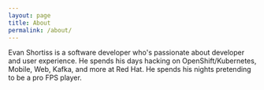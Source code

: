 ```yaml
---
layout: page
title: About
permalink: /about/
---
```


Evan Shortiss is a software developer who's passionate about developer and user experience. He spends his days hacking on OpenShift/Kubernetes, Mobile, Web, Kafka, and more at Red Hat. He spends his nights pretending to be a pro FPS player.
